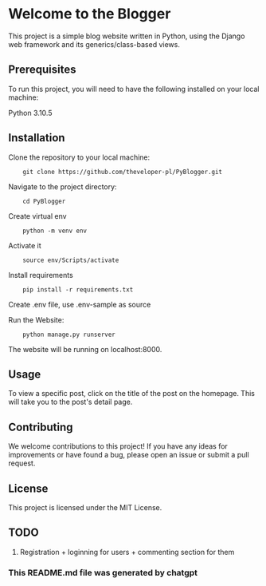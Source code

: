 # Welcome to the Blogger
This project is a simple blog website written in Python, using the Django web framework and its generics/class-based views.

## Prerequisites
To run this project, you will need to have the following installed on your local machine:

Python 3.10.5

## Installation


Clone the repository to your local machine:
```
    git clone https://github.com/theveloper-pl/PyBlogger.git
```

Navigate to the project directory:
```
    cd PyBlogger
```

Create virtual env
```
    python -m venv env
```

Activate it
```
	source env/Scripts/activate
```

Install requirements
```
    pip install -r requirements.txt
```

Create .env file, use .env-sample as source

Run the Website:
```
    python manage.py runserver
```

The website will be running on localhost:8000.

## Usage
To view a specific post, click on the title of the post on the homepage. This will take you to the post's detail page.

## Contributing
We welcome contributions to this project! If you have any ideas for improvements or have found a bug, please open an issue or submit a pull request.

## License
This project is licensed under the MIT License.


## TODO
1. Registration + loginning for users + commenting section for them

### This README.md file was generated by chatgpt
